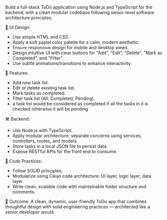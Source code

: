 
Build a full-stack ToDo application using Node.js and TypeScript for the backend, with a clean modular codebase following senior-level software architecture principles.

📌 UI Design:
- Use simple HTML and CSS.
- Apply a soft pastel color palette for a calm, modern aesthetic.
- Ensure responsive design for mobile and desktop views.
- Design intuitive UI with clear buttons for "Add", "Edit", "Delete", "Mark as Completed", and "Filter".
- Use subtle animations/transitions to enhance interactivity.

🧩 Features:
- Add new task list.
- Edit or delete existing task list.
- Mark tasks as completed.
- Filter task list (All, Completed, Pending).
- a task list would be considered as completed if all the tasks in it is checked otherwise it will be pending

🛠 Backend:
- Use Node.js with TypeScript.
- Apply modular architecture: separate concerns using services, controllers, routes, and models.
- Store tasks in a local JSON file to persist data.
- Expose RESTful APIs for the front end to consume.

🧱 Code Practices:
- Follow SOLID principles.
- Modularize using Clean code architecture: UI layer, logic layer, data layer.
- Write clean, scalable code with maintainable folder structure and comments.

🎯 Outcome:
A clean, dynamic, user-friendly ToDo app that combines thoughtful design with solid engineering practices — architected like a senior developer would.
